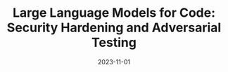---
layout: post
title: "Large Language Models for Code: Security Hardening and Adversarial Testing"
date: 2023-11-01
categories: research
authors: "<u>Jingxuan He</u>, Martin Vechev"
venue: "ACM Conference on Computer and Communications Security (CCS)"
award: "Distinguished Paper"
paper: https://arxiv.org/pdf/2302.05319
code: https://github.com/eth-sri/sven
slides: pdfs/ccs23-sven-slides.pdf
highlight: true
topic: security
---
